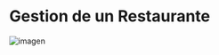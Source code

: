 # Gestion de un Restaurante

![imagen](https://github.com/user-attachments/assets/63bfe451-c629-4350-842f-009c4a2338ea)
